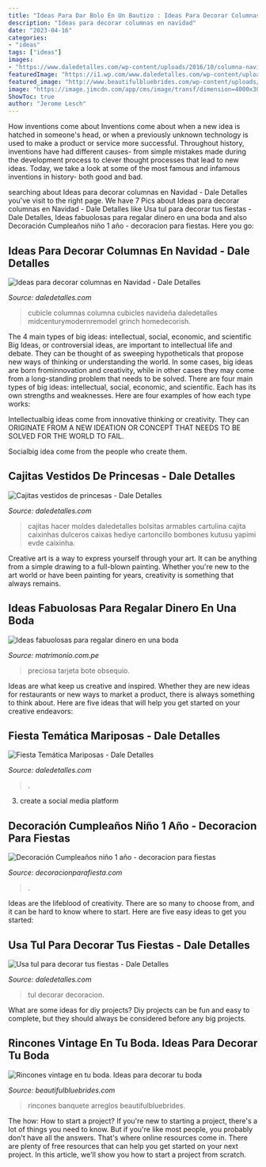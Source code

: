```yaml
---
title: "Ideas Para Dar Bolo En Un Bautizo : Ideas Para Decorar Columnas En Navidad"
description: "Ideas para decorar columnas en navidad"
date: "2023-04-16"
categories:
- "ideas"
tags: ["ideas"]
images:
- "https://www.daledetalles.com/wp-content/uploads/2016/10/columna-navideña10.jpg"
featuredImage: "https://i1.wp.com/www.daledetalles.com/wp-content/uploads/2016/06/vestido-de-princesas17.jpg"
featured_image: "http://www.beautifulbluebrides.com/wp-content/uploads/2013/08/rincones-vintage-boda-03.jpg"
image: "https://image.jimcdn.com/app/cms/image/transf/dimension=4000x3000:format=jpg/path/sdd2b9b442c59d78e/image/i5f3b900dbbc25c2a/version/1573540263/image.jpg"
ShowToc: true
author: "Jerome Lesch"
---
```



How inventions come about
Inventions come about when a new idea is hatched in someone's head, or when a previously unknown technology is used to make a product or service more successful. Throughout history, inventions have had different causes- from simple mistakes made during the development process to clever thought processes that lead to new ideas. Today, we take a look at some of the most famous and infamous inventions in history- both good and bad.

	

		
searching about Ideas para decorar columnas en Navidad - Dale Detalles you've visit to the right page. We have 7 Pics about Ideas para decorar columnas en Navidad - Dale Detalles like Usa tul para decorar tus fiestas - Dale Detalles, Ideas fabuolosas para regalar dinero en una boda and also Decoración Cumpleaños niño 1 año - decoracion para fiestas. Here you go:
		
    
## Ideas Para Decorar Columnas En Navidad - Dale Detalles

<img loading=lazy src="https://www.daledetalles.com/wp-content/uploads/2016/10/columna-navideña10.jpg" onerror="this.onerror=null;this.src='https://tse4.mm.bing.net/th?id=OIP._oClHiVUGwFt9FdM3mSaYwHaLG&amp;pid=15.1';" alt="Ideas para decorar columnas en Navidad - Dale Detalles">

_Source: daledetalles.com_

>cubicle columnas columna cubicles navideña daledetalles midcenturymodernremodel grinch homedecorish. 

	

The 4 main types of big ideas: intellectual, social, economic, and scientific
Big Ideas, or controversial ideas, are important to intellectual life and debate. They can be thought of as sweeping hypotheticals that propose new ways of thinking or understanding the world. In some cases, big ideas are born frominnovation and creativity, while in other cases they may come from a long-standing problem that needs to be solved.
There are four main types of big ideas: intellectual, social, economic, and scientific. Each has its own strengths and weaknesses. Here are four examples of how each type works:

 Intellectualbig ideas come from innovative thinking or creativity. They can ORIGINATE FROM A NEW IDEATION OR CONCEPT THAT NEEDS TO BE SOLVED FOR THE WORLD TO FAIL. 

Socialbig idea come from the people who create them.

    
## Cajitas Vestidos De Princesas - Dale Detalles

<img loading=lazy src="https://i1.wp.com/www.daledetalles.com/wp-content/uploads/2016/06/vestido-de-princesas17.jpg" onerror="this.onerror=null;this.src='https://tse4.mm.bing.net/th?id=OIP.Yt8dQMa4EH0rot1ZJvnJEQHaGN&amp;pid=15.1';" alt="Cajitas vestidos de princesas - Dale Detalles">

_Source: daledetalles.com_

>cajitas hacer moldes daledetalles bolsitas armables cartulina cajita caixinhas dulceros caixas hediye cartoncillo bombones kutusu yapimi evde caixinha. 

	

Creative art is a way to express yourself through your art. It can be anything from a simple drawing to a full-blown painting. Whether you're new to the art world or have been painting for years, creativity is something that always remains.

    
## Ideas Fabuolosas Para Regalar Dinero En Una Boda

<img loading=lazy src="https://cdn0.matrimonio.com.pe/usr/8/6/8/5/cfb_138876.jpg" onerror="this.onerror=null;this.src='https://tse3.mm.bing.net/th?id=OIP.ZqB6nXlE_R0BDVpcbjj7NgHaE7&amp;pid=15.1';" alt="Ideas fabuolosas para regalar dinero en una boda">

_Source: matrimonio.com.pe_

>preciosa tarjeta bote obsequio. 

	

Ideas are what keep us creative and inspired. Whether they are new ideas for restaurants or new ways to market a product, there is always something to think about. Here are five ideas that will help you get started on your creative endeavors: 

    
## Fiesta Temática Mariposas - Dale Detalles

<img loading=lazy src="https://i2.wp.com/www.daledetalles.com/wp-content/uploads/2016/03/4-4.jpg?resize=426%2C640" onerror="this.onerror=null;this.src='https://tse4.mm.bing.net/th?id=OIP._eUBeLYKS47vRQMNUXcitQAAAA&amp;pid=15.1';" alt="Fiesta Temática Mariposas - Dale Detalles">

_Source: daledetalles.com_

>. 

	

3. create a social media platform

    
## Decoración Cumpleaños Niño 1 Año - Decoracion Para Fiestas

<img loading=lazy src="https://image.jimcdn.com/app/cms/image/transf/dimension=4000x3000:format=jpg/path/sdd2b9b442c59d78e/image/i5f3b900dbbc25c2a/version/1573540263/image.jpg" onerror="this.onerror=null;this.src='https://tse1.mm.bing.net/th?id=OIP.QhIFBntfBvLvsayYiJ-vMQHaHa&amp;pid=15.1';" alt="Decoración Cumpleaños niño 1 año - decoracion para fiestas">

_Source: decoracionparafiesta.com_

>. 

	

Ideas are the lifeblood of creativity. There are so many to choose from, and it can be hard to know where to start. Here are five easy ideas to get you started:

    
## Usa Tul Para Decorar Tus Fiestas - Dale Detalles

<img loading=lazy src="https://i1.wp.com/www.daledetalles.com/wp-content/uploads/2017/02/decoracion-con-tul-para-fiestas5.jpg" onerror="this.onerror=null;this.src='https://tse4.mm.bing.net/th?id=OIP.ipaYLtm8f7XV2iBGiv3G4QHaLH&amp;pid=15.1';" alt="Usa tul para decorar tus fiestas - Dale Detalles">

_Source: daledetalles.com_

>tul decorar decoracion. 

	

What are some ideas for diy projects?
Diy projects can be fun and easy to complete, but they should always be considered before any big projects.

    
## Rincones Vintage En Tu Boda. Ideas Para Decorar Tu Boda

<img loading=lazy src="http://www.beautifulbluebrides.com/wp-content/uploads/2013/08/rincones-vintage-boda-03.jpg" onerror="this.onerror=null;this.src='https://tse1.mm.bing.net/th?id=OIP.lq1sJbEAd5gaQze39psDqAHaJ4&amp;pid=15.1';" alt="Rincones vintage en tu boda. Ideas para decorar tu boda">

_Source: beautifulbluebrides.com_

>rincones banquete arreglos beautifulbluebrides. 

	

The how: How to start a project?
If you're new to starting a project, there's a lot of things you need to know. But if you're like most people, you probably don't have all the answers. That's where online resources come in. There are plenty of free resources that can help you get started on your next project. In this article, we'll show you how to start a project from scratch.

